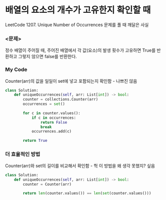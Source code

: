 # 배열의 요소의 개수가 고유한지 확인할 때

LeetCode 1207. Unique Number of Occurrences 문제를 풀 때 깨달은 사실

### <문제>
정수 배열이 주어질 때, 주어진 배열에서 각 값(요소)의 발생 횟수가 고유하면 True를 반환하고 그렇지 않으면 false를 반환한다.

### My Code
Counter(arr)의 값을 일일이 set에 넣고 포함되는지 확인함 - 나쁘진 않음

```python
class Solution:
    def uniqueOccurrences(self, arr: List[int]) -> bool:
        counter = collections.Counter(arr)
        occurrences = set()
        
        for c in counter.values():
            if c in occurrences:
                return False
                break
            occurrences.add(c)
        
        return True
```

### 더 효율적인 방법
Counter(arr)와 set의 길이를 비교해서 확인함 - 헉 이 방법을 왜 생각 못했지? 싶음

```python
class Solution:
    def uniqueOccurrences(self, arr: List[int]) -> bool:
        counter = Counter(arr)

        return len(counter.values()) == len(set(counter.values()))
```
